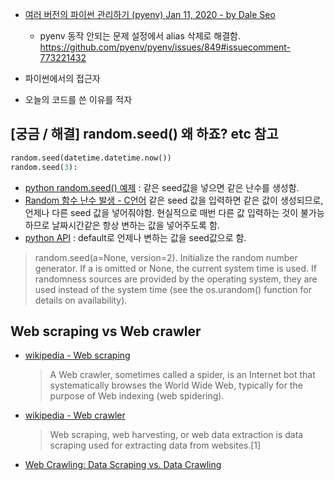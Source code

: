 - [여러 버전의 파이썬 관리하기 (pyenv)
Jan 11, 2020 - by Dale Seo](https://www.daleseo.com/python-pyenv/)
  - pyenv 동작 안되는 문제 설정에서 alias 삭제로 해결함.  
  https://github.com/pyenv/pyenv/issues/849#issuecomment-773221432

- 파이썬에서의 접근자 
- 오늘의 코드를 쓴 이유를 적자

## [궁금 / 해결] random.seed() 왜 하죠? etc 참고 
```python
random.seed(datetime.datetime.now())
random.seed(3):  
```

- [python random.seed() 예제](https://www.tutorialspoint.com/python/number_seed.htm) : 같은 seed값을 넣으면 같은 난수를 생성함.
- [Random 함수 난수 발생 - C언어](http://simplesolace.tistory.com/entry/Random-함수-난수-발생)
같은 seed 값을 입력하면 같은 값이 생성되므로, 언제나 다른 seed 값을 넣어줘야함. 현실적으로 매번 다른 값 입력하는 것이 불가능하므로 날짜시간같은 항상 변하는 값을 넣어주도록 함.
- [python API](https://docs.python.org/3/library/random.html#random.seed) : default로 언제나 변하는 값을 seed값으로 함.
> random.seed(a=None, version=2). Initialize the random number generator.
If a is omitted or None, the current system time is used. If randomness sources are provided by the operating system, they are used instead of the system time (see the os.urandom() function for details on availability).

## Web scraping vs Web crawler
- [wikipedia - Web scraping](https://en.wikipedia.org/wiki/Web_scraping)
  > A Web crawler, sometimes called a spider, is an Internet bot that systematically browses the World Wide Web, typically for the purpose of Web indexing (web spidering).
- [wikipedia - Web crawler](https://en.wikipedia.org/wiki/Web_crawler)
  > Web scraping, web harvesting, or web data extraction is data scraping used for extracting data from websites.[1] 
- [Web Crawling: Data Scraping vs. Data Crawling](https://www.promptcloud.com/data-scraping-vs-data-crawling/)






